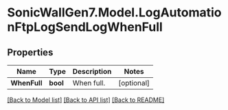 # SonicWallGen7.Model.LogAutomationFtpLogSendLogWhenFull

## Properties

Name | Type | Description | Notes
------------ | ------------- | ------------- | -------------
**WhenFull** | **bool** | When full. | [optional] 

[[Back to Model list]](../README.md#documentation-for-models) [[Back to API list]](../README.md#documentation-for-api-endpoints) [[Back to README]](../README.md)

